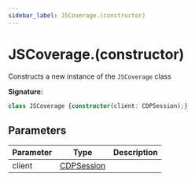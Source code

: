```yaml
---
sidebar_label: JSCoverage.(constructor)
---
```

# JSCoverage.(constructor)

Constructs a new instance of the `JSCoverage` class

**Signature:**

```typescript
class JSCoverage {constructor(client: CDPSession);}
```

## Parameters

|  Parameter | Type | Description |
|  --- | --- | --- |
|  client | [CDPSession](./puppeteer.cdpsession.md) |  |

